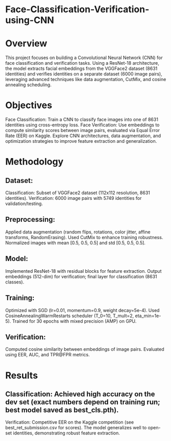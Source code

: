 # Face-Classification-Verification-using-CNN

# Overview
This project focuses on building a Convolutional Neural Network (CNN) for face classification and verification tasks. Using a ResNet-18 architecture, the model extracts facial embeddings from the VGGFace2 dataset (8631 identities) and verifies identities on a separate dataset (6000 image pairs), leveraging advanced techniques like data augmentation, CutMix, and cosine annealing scheduling.

# Objectives

Face Classification: Train a CNN to classify face images into one of 8631 identities using cross-entropy loss.
Face Verification: Use embeddings to compute similarity scores between image pairs, evaluated via Equal Error Rate (EER) on Kaggle.
Explore CNN architectures, data augmentation, and optimization strategies to improve feature extraction and generalization.

# Methodology

## Dataset:
Classification: Subset of VGGFace2 dataset (112x112 resolution, 8631 identities).
Verification: 6000 image pairs with 5749 identities for validation/testing.


## Preprocessing:
Applied data augmentation (random flips, rotations, color jitter, affine transforms, RandomErasing).
Used CutMix to enhance training robustness.
Normalized images with mean [0.5, 0.5, 0.5] and std [0.5, 0.5, 0.5].


## Model:
Implemented ResNet-18 with residual blocks for feature extraction.
Output embeddings (512-dim) for verification; final layer for classification (8631 classes).


## Training:
Optimized with SGD (lr=0.01, momentum=0.9, weight decay=5e-4).
Used CosineAnnealingWarmRestarts scheduler (T_0=10, T_mult=2, eta_min=1e-5).
Trained for 30 epochs with mixed precision (AMP) on GPU.


## Verification:
Computed cosine similarity between embeddings of image pairs.
Evaluated using EER, AUC, and TPR@FPR metrics.



# Results

## Classification: Achieved high accuracy on the dev set (exact numbers depend on training run; best model saved as best_cls.pth).
Verification: Competitive EER on the Kaggle competition (see best_ret_submission.csv for scores).
The model generalizes well to open-set identities, demonstrating robust feature extraction.
